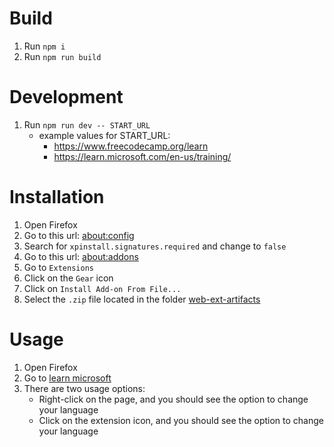 # Build

1. Run `npm i`
2. Run `npm run build`

# Development

1. Run `npm run dev -- START_URL`
   - example values for START_URL:
     - https://www.freecodecamp.org/learn
     - https://learn.microsoft.com/en-us/training/

# Installation

1. Open Firefox
2. Go to this url: [about:config](about:config)
3. Search for `xpinstall.signatures.required` and change to `false`
4. Go to this url: [about:addons](about:addons)
5. Go to `Extensions`
6. Click on the `Gear` icon
7. Click on `Install Add-on From File...`
8. Select the `.zip` file located in the folder [web-ext-artifacts](/web-ext-artifacts)

# Usage

1. Open Firefox
2. Go to [learn microsoft](https://learn.microsoft.com/en-us/)
3. There are two usage options:
    - Right-click on the page, and you should see the option to change your language
    - Click on the extension icon, and you should see the option to change your language